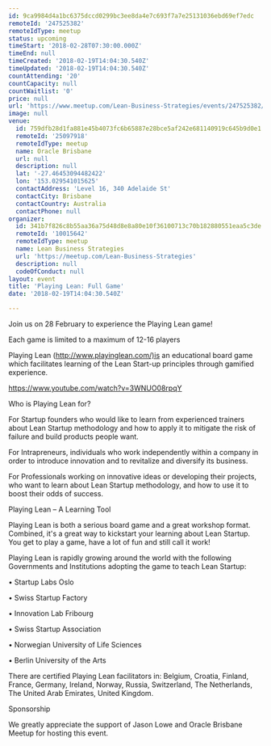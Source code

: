 ```yaml
---
id: 9ca9984d4a1bc6375dccd0299bc3ee8da4e7c693f7a7e25131036ebd69ef7edc
remoteId: '247525382'
remoteIdType: meetup
status: upcoming
timeStart: '2018-02-28T07:30:00.000Z'
timeEnd: null
timeCreated: '2018-02-19T14:04:30.540Z'
timeUpdated: '2018-02-19T14:04:30.540Z'
countAttending: '20'
countCapacity: null
countWaitlist: '0'
price: null
url: 'https://www.meetup.com/Lean-Business-Strategies/events/247525382/'
image: null
venue:
  id: 759dfb28d1fa881e45b4073fc6b65887e28bce5af242e681140919c645b9d0e1
  remoteId: '25097918'
  remoteIdType: meetup
  name: Oracle Brisbane
  url: null
  description: null
  lat: '-27.46453094482422'
  lon: '153.029541015625'
  contactAddress: 'Level 16, 340 Adelaide St'
  contactCity: Brisbane
  contactCountry: Australia
  contactPhone: null
organizer:
  id: 341b7f826c8b55aa36a75d48d8e8a80e10f36100713c70b182880551eaa5c3de
  remoteId: '10015642'
  remoteIdType: meetup
  name: Lean Business Strategies
  url: 'https://meetup.com/Lean-Business-Strategies'
  description: null
  codeOfConduct: null
layout: event
title: 'Playing Lean: Full Game'
date: '2018-02-19T14:04:30.540Z'

---
```

<p>Join us on 28 February to experience the Playing Lean game!</p> <p>Each game is limited to a maximum of 12-16 players</p> <p>Playing Lean (<a href="http://www.playinglean.com/)is" class="linkified">http://www.playinglean.com/)is</a> an educational board game which facilitates learning of the Lean Start-up principles through gamified experience.</p> <p><a href="https://www.youtube.com/watch?v=3WNUO08rpqY" class="embedded">https://www.youtube.com/watch?v=3WNUO08rpqY</a></p> <p>Who is Playing Lean for?</p> <p>For Startup founders who would like to learn from experienced trainers about Lean Startup methodology and how to apply it to mitigate the risk of failure and build products people want.</p> <p>For Intrapreneurs, individuals who work independently within a company in order to introduce innovation and to revitalize and diversify its business.</p> <p>For Professionals working on innovative ideas or developing their projects, who want to learn about Lean Startup methodology, and how to use it to boost their odds of success.</p> <p>Playing Lean – A Learning Tool</p> <p>Playing Lean is both a serious board game and a great workshop format. Combined, it's a great way to kickstart your learning about Lean Startup. You get to play a game, have a lot of fun and still call it work!</p> <p>Playing Lean is rapidly growing around the world with the following Governments and Institutions adopting the game to teach Lean Startup:</p> <p>• Startup Labs Oslo</p> <p>• Swiss Startup Factory</p> <p>• Innovation Lab Fribourg</p> <p>• Swiss Startup Association</p> <p>• Norwegian University of Life Sciences</p> <p>• Berlin University of the Arts</p> <p>There are certified Playing Lean facilitators in: Belgium, Croatia, Finland, France, Germany, Ireland, Norway, Russia, Switzerland, The Netherlands, The United Arab Emirates, United Kingdom.</p> <p>Sponsorship</p> <p>We greatly appreciate the support of Jason Lowe and Oracle Brisbane Meetup for hosting this event.</p>
